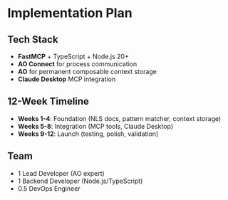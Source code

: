 # Implementation Plan

## Tech Stack

- **FastMCP** + TypeScript + Node.js 20+
- **AO Connect** for process communication
- **AO** for permanent composable context storage
- **Claude Desktop** MCP integration

## 12-Week Timeline

- **Weeks 1-4**: Foundation (NLS docs, pattern matcher, context storage)
- **Weeks 5-8**: Integration (MCP tools, Claude Desktop)
- **Weeks 9-12**: Launch (testing, polish, validation)

## Team

- 1 Lead Developer (AO expert)
- 1 Backend Developer (Node.js/TypeScript)
- 0.5 DevOps Engineer
